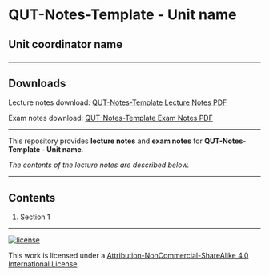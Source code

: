 # QUT-Notes-Template - Unit name

## Unit coordinator name

### 

---

## Downloads

Lecture notes download: [QUT-Notes-Template Lecture Notes PDF](https://www.github.com/Tarang74/QUT-Notes-Template/raw/main/QUT-Notes-Template%20Lecture%20Notes.pdf)

Exam notes download: [QUT-Notes-Template Exam Notes PDF](https://www.github.com/Tarang74/QUT-Notes-Template/raw/main/QUT-Notes-Template%20Exam%20Notes.pdf)

---

This repository provides **lecture notes** and **exam notes** for **QUT-Notes-Template - Unit name**.

*The contents of the lecture notes are described below.*

---

## Contents

1. Section 1

---

[![license](https://forthebadge.com/images/badges/cc-nc-sa.svg)](http://creativecommons.org/licenses/by-nc-sa/4.0/)

This work is licensed under a [Attribution-NonCommercial-ShareAlike 4.0 International License](http://creativecommons.org/licenses/by-nc-sa/4.0/).
